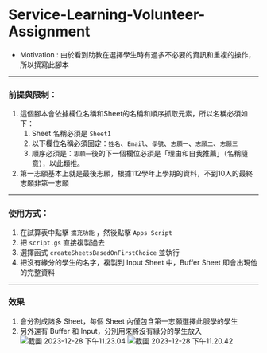 # Service-Learning-Volunteer-Assignment
- Motivation : 由於看到助教在選擇學生時有過多不必要的資訊和重複的操作，所以撰寫此腳本

---

### 前提與限制：
1. 這個腳本會依據欄位名稱和Sheet的名稱和順序抓取元素，所以名稱必須如下：
    1. Sheet 名稱必須是 `Sheet1`
    2. 以下欄位名稱必須固定：`姓名`、`Email`、`學號`、`志願一`、`志願二`、`志願三`
    3. 順序必須是：`志願一`後的下一個欄位必須是「理由和自我推薦」（名稱隨意），以此類推。
2. 第一志願基本上就是最後志願，根據112學年上學期的資料，不到10人的最終志願非第一志願

---

### 使用方式：
1. 在試算表中點擊 `擴充功能` ，然後點擊 `Apps Script`
2. 把 `script.gs` 直接複製過去
3. 選擇函式 `createSheetsBasedOnFirstChoice` 並執行
4. 把沒有緣分的學生的名字，複製到 Input Sheet 中，Buffer Sheet 即會出現他的完整資料

---

### 效果
1. 會分割成諸多 Sheet，每個 Sheet 內僅包含第一志願選擇此服學的學生
2. 另外還有 Buffer 和 Input，分別用來將沒有緣分的學生放入
    ![截圖 2023-12-28 下午11.23.04](https://hackmd.io/_uploads/SJN17zjw6.png)
    ![截圖 2023-12-28 下午11.20.42](https://hackmd.io/_uploads/SJwIMfiwa.png)

